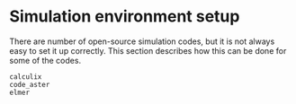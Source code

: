 # Simulation environment setup

There are number of open-source simulation codes, but it is not always easy to set it up correctly. This section describes how this can be done for some of the codes.

```{toctree}
calculix
code_aster
elmer
```
